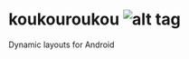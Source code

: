 koukouroukou  ![alt tag](https://magnum.travis-ci.com/Avocarrot/koukouroukou.svg?token=JZNsn6pty78ndT1Z2naj&branch=master)
============

Dynamic layouts for Android
